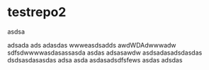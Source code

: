# testrepo2

asdsa

adsada
ads
adasdas
wwweasdsadds
awdWDAdwwwadw
sdfsdwwwwasdasassasda
asdas
adsasawdw
asdsadasadsdasdas
dsdsasdasasdas
adsa
asda
asdasadsdfsfews
asdas
adsdas
